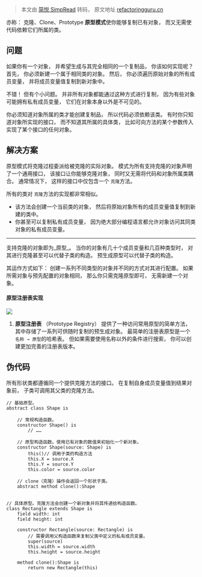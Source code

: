 > 本文由 [简悦 SimpRead](http://ksria.com/simpread/) 转码， 原文地址 [refactoringguru.cn](https://refactoringguru.cn/design-patterns/prototype)

亦称： 克隆、Clone、Prototype
**原型模式**使你能够复制已有对象， 而又无需使代码依赖它们所属的类。

问题
--
如果你有一个对象， 并希望生成与其完全相同的一个复制品， 你该如何实现呢？ 首先， 你必须新建一个属于相同类的对象。 然后， 你必须遍历原始对象的所有成员变量， 并将成员变量值复制到新对象中。

不错！ 但有个小问题。 并非所有对象都能通过这种方式进行复制， 因为有些对象可能拥有私有成员变量， 它们在对象本身以外是不可见的。

你必须知道对象所属的类才能创建复制品， 所以代码必须依赖该类。 
有时你只知道对象所实现的接口， 而不知道其所属的具体类， 比如可向方法的某个参数传入实现了某个接口的任何对象。

解决方案
----
原型模式将克隆过程委派给被克隆的实际对象。
模式为所有支持克隆的对象声明了一个通用接口， 该接口让你能够克隆对象， 同时又无需将代码和对象所属类耦合。 
通常情况下， 这样的接口中仅包含一个 `克隆`方法。

所有的类对 `克隆`方法的实现都非常相似。 
- 该方法会创建一个当前类的对象， 然后将原始对象所有的成员变量值复制到新建的类中。 
- 你甚至可以复制私有成员变量， 因为绝大部分编程语言都允许对象访问其同类对象的私有成员变量。


---
支持克隆的对象即为_原型_。 
当你的对象有几十个成员变量和几百种类型时， 对其进行克隆甚至可以代替子类的构造。
预生成原型可以代替子类的构造。

其运作方式如下： 创建一系列不同类型的对象并不同的方式对其进行配置。 
如果所需对象与预先配置的对象相同， 那么你只需克隆原型即可， 无需新建一个对象。


#### 原型注册表实现

![](https://refactoringguru.cn/images/patterns/diagrams/prototype/structure-prototype-cache-indexed.png)

1.  **原型注册表** （Prototype Registry） 提供了一种访问常用原型的简单方法， 其中存储了一系列可供随时复制的预生成对象。 最简单的注册表原型是一个 `名称 → 原型`的哈希表。 但如果需要使用名称以外的条件进行搜索， 你可以创建更加完善的注册表版本。


伪代码
---


所有形状类都遵循同一个提供克隆方法的接口。 在复制自身成员变量值到结果对象前， 子类可调用其父类的克隆方法。

```
// 基础原型。
abstract class Shape is

    // 常规构造函数。
    constructor Shape() is
        // ……

    // 原型构造函数。使用已有对象的数值来初始化一个新对象。
    constructor Shape(source: Shape) is
        this()// 调用子类的构造方法
        this.X = source.X
        this.Y = source.Y
        this.color = source.color

    // clone（克隆）操作会返回一个形状子类。
    abstract method clone():Shape


// 具体原型。克隆方法会创建一个新对象并将其传递给构造函数。
class Rectangle extends Shape is
    field width: int
    field height: int

    constructor Rectangle(source: Rectangle) is
        // 需要调用父构造函数来复制父类中定义的私有成员变量。
        super(source)
        this.width = source.width
        this.height = source.height

    method clone():Shape is
        return new Rectangle(this)

```
